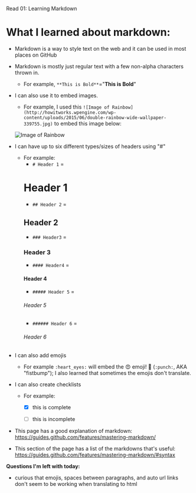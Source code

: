 Read 01: Learning Markdown

# What I learned about markdown:

* Markdown is a way to style text on the web and it can be used in most places on GitHub

* Markdown is mostly just regular text with a few non-alpha characters thrown in.
  * For example, ```**This is Bold**```="**This is Bold**"
  
* I can also use it to embed images.
  * For example, I used this ```![Image of Rainbow](http://howitworks.wpengine.com/wp-content/uploads/2015/06/double-rainbow-wide-wallpaper-339755.jpg)``` to embed this image below:
  
  ![Image of Rainbow](http://howitworks.wpengine.com/wp-content/uploads/2015/06/double-rainbow-wide-wallpaper-339755.jpg)
  
  
* I can have up to six different types/sizes of headers using "#"
  * For example:
    * ```# Header 1``` =
    # Header 1        
    * ```## Header 2``` = 
    ## Header 2
    * ```### Header3``` = 
    ### Header 3
    * ```#### Header4``` = 
    #### Header 4
    * ```##### Header 5``` = 
    ###### Header 5
    * ```###### Header 6``` = 
    ###### Header 6
    

* I can also add emojis
  * For example ```:heart_eyes:``` will embed the :heart_eyes: emoji! :punch: (```:punch:```, AKA "fistbump"); I also learned that sometimes the emojis don't translate.


* I can also create checklists
  * For example:
    - [x] this is complete
    - [ ] this is incomplete


* This page has a good explanation of markdown: https://guides.github.com/features/mastering-markdown/
* This section of the page has a list of the markdowns that's useful: https://guides.github.com/features/mastering-markdown/#syntax


**Questions I'm left with today:**
- curious that emojis, spaces between paragraphs, and auto url links don't seem to be working when translating to html
